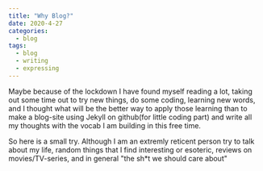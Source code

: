 ```yaml
---
title: "Why Blog?"
date: 2020-4-27
categories:
  - blog
tags:
  - blog
  - writing
  - expressing
---
```


Maybe because of the lockdown I have found myself reading a lot, taking out some time out to try new things, do some coding, learning new words, and I thought what will be the better way to apply those learning than to make a blog-site using Jekyll on github(for little coding part) and write all my thoughts with the vocab I am building in this free time. 

So here is a small try. Although I am an extremly reticent person try to talk about my life, random things that I find interesting or esoteric, reviews on movies/TV-series, and in general "the sh\*t we should care about" 

